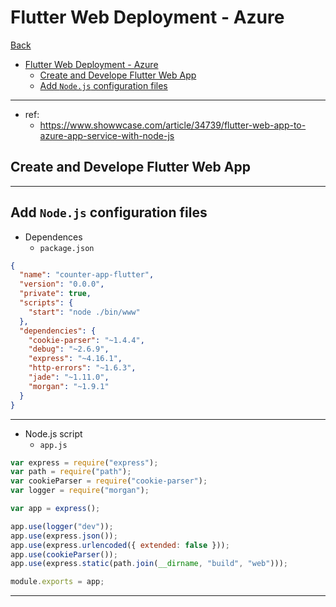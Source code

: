 # Flutter Web Deployment - Azure

[Back](../../README.md)

- [Flutter Web Deployment - Azure](#flutter-web-deployment---azure)
  - [Create and Develope Flutter Web App](#create-and-develope-flutter-web-app)
  - [Add `Node.js` configuration files](#add-nodejs-configuration-files)

---

- ref:
  - https://www.showwcase.com/article/34739/flutter-web-app-to-azure-app-service-with-node-js

## Create and Develope Flutter Web App

---

## Add `Node.js` configuration files

- Dependences
  - `package.json`

```json
{
  "name": "counter-app-flutter",
  "version": "0.0.0",
  "private": true,
  "scripts": {
    "start": "node ./bin/www"
  },
  "dependencies": {
    "cookie-parser": "~1.4.4",
    "debug": "~2.6.9",
    "express": "~4.16.1",
    "http-errors": "~1.6.3",
    "jade": "~1.11.0",
    "morgan": "~1.9.1"
  }
}
```

---

- Node.js script
  - `app.js`

```js
var express = require("express");
var path = require("path");
var cookieParser = require("cookie-parser");
var logger = require("morgan");

var app = express();

app.use(logger("dev"));
app.use(express.json());
app.use(express.urlencoded({ extended: false }));
app.use(cookieParser());
app.use(express.static(path.join(__dirname, "build", "web")));

module.exports = app;
```

---

